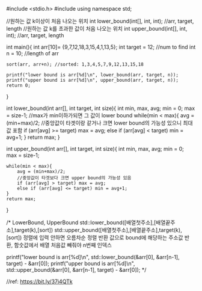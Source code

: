 #include <stdio.h>
#include <algorithm>
using namespace std;

//원하는 값 k이상이 처음 나오는 위치
int lower_bound(int[], int, int); //arr, target, length
//원하는 값 k를 초과한 값이 처음 나오는 위치
int upper_bound(int[], int, int); //arr, target, length

int main(){
    int arr[10]= {9,7,12,18,3,15,4,1,13,5};
    int target = 12; //num to find
    int n = 10; //length of arr

    sort(arr, arr+n); //sorted: 1,3,4,5,7,9,12,13,15,18

    printf("lower bound is arr[%d]\n", lower_bound(arr, target, n));
    printf("upper bound is arr[%d]\n", upper_bound(arr, target, n));
    return 0;
}

int lower_bound(int arr[], int target, int size){
    int min, max, avg;
    min = 0;
    max = size-1;
    //max가 min이하가되면 그 값이 lower bound
    while(min < max){
        avg = (min+max)/2;
        //중앙값이 타겟이랑 같거나 크면 lower bound의 가능성 있으니 최대값 포함
        if (arr[avg] >= target) max = avg;
        else if (arr[avg] < target) min = avg+1;
    }
    return max;
}

int upper_bound(int arr[], int target, int size){
    int min, max, avg;
    min = 0;
    max = size-1;

    while(min < max){
        avg = (min+max)/2;
        //중앙값이 타겟보다 크면 upper bound의 가능성 있음
        if (arr[avg] > target) max = avg;
        else if (arr[avg] <= target) min = avg+1;
    }
    return max;
}

/*
 <algorithm> LowerBound, UpperBound
 std::lower_bound([배열첫주소],[배열끝주소],target(k),[sort])
 std::upper_bound([배열첫주소],[배열끝주소],target(k),[sort])
 정렬에 입력 안하면 오름차순 정렬
 반환 값으로 bound에 해당하는 주소값 반환, 함숫값에서 배열 처음값 빼줘야 n번째 인덱스

 printf("lower bound is arr[%d]\n", std::lower_bound(&arr[0], &arr[n-1], target) - &arr[0]);
 printf("upper bound is arr[%d]\n", std::upper_bound(&arr[0], &arr[n-1], target) - &arr[0]);
 */

//ref: https://bit.ly/37i4QTk
